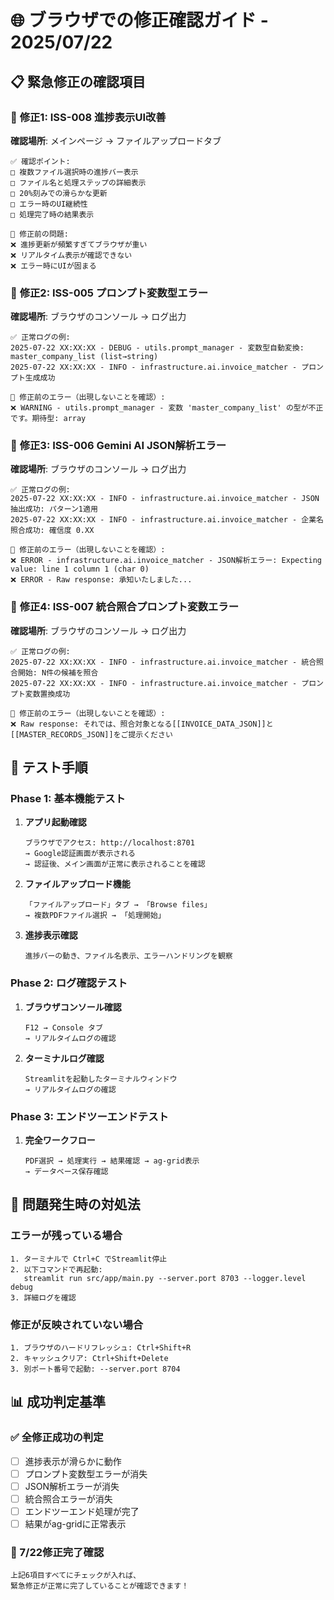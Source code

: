 # 🌐 ブラウザでの修正確認ガイド - 2025/07/22

## 📋 **緊急修正の確認項目**

### 🎯 **修正1: ISS-008 進捗表示UI改善**
**確認場所**: メインページ → ファイルアップロードタブ

```
✅ 確認ポイント:
□ 複数ファイル選択時の進捗バー表示
□ ファイル名と処理ステップの詳細表示  
□ 20%刻みでの滑らかな更新
□ エラー時のUI継続性
□ 処理完了時の結果表示

🚫 修正前の問題:
❌ 進捗更新が頻繁すぎてブラウザが重い
❌ リアルタイム表示が確認できない
❌ エラー時にUIが固まる
```

### 🎯 **修正2: ISS-005 プロンプト変数型エラー**
**確認場所**: ブラウザのコンソール → ログ出力

```
✅ 正常ログの例:
2025-07-22 XX:XX:XX - DEBUG - utils.prompt_manager - 変数型自動変換: master_company_list (list→string)
2025-07-22 XX:XX:XX - INFO - infrastructure.ai.invoice_matcher - プロンプト生成成功

🚫 修正前のエラー（出現しないことを確認）:
❌ WARNING - utils.prompt_manager - 変数 'master_company_list' の型が不正です。期待型: array
```

### 🎯 **修正3: ISS-006 Gemini AI JSON解析エラー**
**確認場所**: ブラウザのコンソール → ログ出力

```
✅ 正常ログの例:
2025-07-22 XX:XX:XX - INFO - infrastructure.ai.invoice_matcher - JSON抽出成功: パターン1適用
2025-07-22 XX:XX:XX - INFO - infrastructure.ai.invoice_matcher - 企業名照合成功: 確信度 0.XX

🚫 修正前のエラー（出現しないことを確認）:
❌ ERROR - infrastructure.ai.invoice_matcher - JSON解析エラー: Expecting value: line 1 column 1 (char 0)
❌ ERROR - Raw response: 承知いたしました...
```

### 🎯 **修正4: ISS-007 統合照合プロンプト変数エラー**
**確認場所**: ブラウザのコンソール → ログ出力

```
✅ 正常ログの例:
2025-07-22 XX:XX:XX - INFO - infrastructure.ai.invoice_matcher - 統合照合開始: N件の候補を照合
2025-07-22 XX:XX:XX - INFO - infrastructure.ai.invoice_matcher - プロンプト変数置換成功

🚫 修正前のエラー（出現しないことを確認）:
❌ Raw response: それでは、照合対象となる[[INVOICE_DATA_JSON]]と[[MASTER_RECORDS_JSON]]をご提示ください
```

## 🧪 **テスト手順**

### **Phase 1: 基本機能テスト**
1. **アプリ起動確認**
   ```
   ブラウザでアクセス: http://localhost:8701
   → Google認証画面が表示される
   → 認証後、メイン画面が正常に表示されることを確認
   ```

2. **ファイルアップロード機能**
   ```
   「ファイルアップロード」タブ → 「Browse files」
   → 複数PDFファイル選択 → 「処理開始」
   ```

3. **進捗表示確認**
   ```
   進捗バーの動き、ファイル名表示、エラーハンドリングを観察
   ```

### **Phase 2: ログ確認テスト**
1. **ブラウザコンソール確認**
   ```
   F12 → Console タブ
   → リアルタイムログの確認
   ```

2. **ターミナルログ確認**
   ```
   Streamlitを起動したターミナルウィンドウ
   → リアルタイムログの確認
   ```

### **Phase 3: エンドツーエンドテスト**
1. **完全ワークフロー**
   ```
   PDF選択 → 処理実行 → 結果確認 → ag-grid表示
   → データベース保存確認
   ```

## 🚨 **問題発生時の対処法**

### **エラーが残っている場合**
```
1. ターミナルで Ctrl+C でStreamlit停止
2. 以下コマンドで再起動:
   streamlit run src/app/main.py --server.port 8703 --logger.level debug
3. 詳細ログを確認
```

### **修正が反映されていない場合**
```
1. ブラウザのハードリフレッシュ: Ctrl+Shift+R
2. キャッシュクリア: Ctrl+Shift+Delete
3. 別ポート番号で起動: --server.port 8704
```

## 📊 **成功判定基準**

### **✅ 全修正成功の判定**
- [ ] 進捗表示が滑らかに動作
- [ ] プロンプト変数型エラーが消失  
- [ ] JSON解析エラーが消失
- [ ] 統合照合エラーが消失
- [ ] エンドツーエンド処理が完了
- [ ] 結果がag-gridに正常表示

### **🎉 7/22修正完了確認**
```
上記6項目すべてにチェックが入れば、
緊急修正が正常に完了していることが確認できます！
``` 